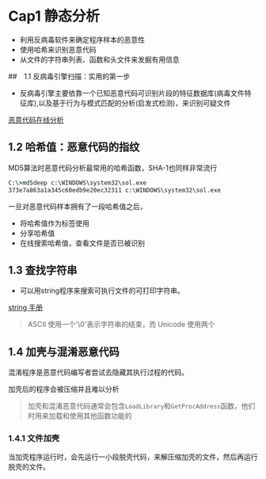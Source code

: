 # Cap1 静态分析

+ 利用反病毒软件来确定程序样本的恶意性
+ 使用哈希来识别恶意代码
+ 从文件的字符串列表、函数和头文件来发掘有用信息

##　1.1 反病毒引擎扫描：实用的第一步

+ 反病毒引擎主要依靠一个已知恶意代码可识别片段的特征数据库(病毒文件特征库),以及基于行为与模式匹配的分析(启发式检测)，来识别可疑文件

[恶意代码在线分析](https://www.virustotal.com/)


## 1.2 哈希值：恶意代码的指纹

MD5算法时恶意代码分析最常用的哈希函数，SHA-1也同样非常流行

```cmd
C:\>md5deep c:\WINDOWS\system32\sol.exe 
373e7a863a1a345c60edb9e20ec32311 c:\WINDOWS\system32\sol.exe 
```

一旦对恶意代码样本拥有了一段哈希值之后，

+	将哈希值作为标签使用
+	分享哈希值
+	在线搜索哈希值，查看文件是否已被识别

## 1.3 查找字符串

+  可以用string程序来搜索可执行文件的可打印字符串。

[string 手册](https://docs.microsoft.com/en-us/sysinternals/downloads/strings)

> ASCII 使用一个'\0'表示字符串的结束，而 Unicode 使用两个


## 1.4 加壳与混淆恶意代码

混淆程序是恶意代码编写者尝试去隐藏其执行过程的代码。

加壳后的程序会被压缩并且难以分析

> 加壳和混淆恶意代码通常会包含`LoadLibrary`和`GetProcAddress`函数，他们时用来加载和使用其他函数功能的


### 1.4.1 文件加壳

当加壳程序运行时，会先运行一小段脱壳代码，来解压缩加壳的文件，然后再运行脱壳的文件。